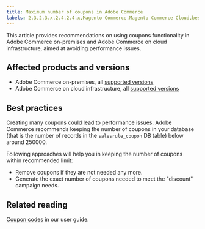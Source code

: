 ```yaml
---
title: Maximum number of coupons in Adobe Commerce
labels: 2.3,2.3.x,2.4,2.4.x,Magento Commerce,Magento Commerce Cloud,best practices,coupon,database,performance,Adobe Commerce,on-premises,cloud infrastructure
---
```


This article provides recommendations on using coupons functionality in Adobe Commerce on-premises and Adobe Commerce on cloud infrastructure, aimed at avoiding performance issues.

## Affected products and versions

* Adobe Commerce on-premises, all [supported versions](https://magento.com/sites/default/files/magento-software-lifecycle-policy.pdf)  
* Adobe Commerce on cloud infrastructure, all [supported versions](https://magento.com/sites/default/files/magento-software-lifecycle-policy.pdf)

## Best practices

Creating many coupons could lead to performance issues. Adobe Commerce recommends keeping the number of coupons in your database (that is the number of records in the `salesrule_coupon` DB table) below around 250000.

Following approaches will help you in keeping the number of coupons within recommended limit:

* Remove coupons if they are not needed any more.
* Generate the exact number of coupons needed to meet the "discount" campaign needs.

## Related reading

[Coupon codes](https://docs.magento.com/user-guide/v2.3/marketing/price-rules-cart-coupon.html?itm_source=merchdocs-23&itm_medium=search_page&itm_campaign=federated_search&itm_term=coupon%20code) in our user guide.
